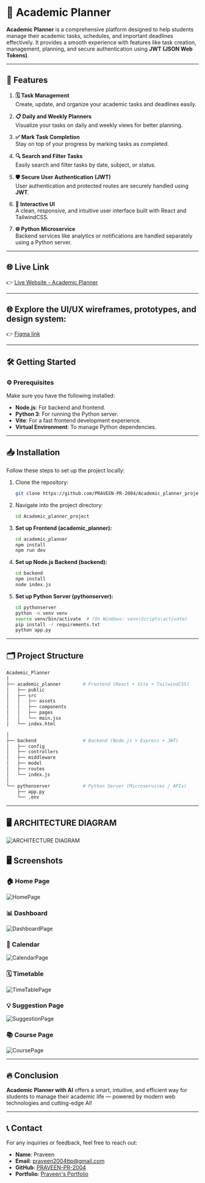 # 🌟 Academic Planner

**Academic Planner** is a comprehensive platform designed to help students manage their academic tasks, schedules, and important deadlines effectively. It provides a smooth experience with features like task creation, management, planning, and secure authentication using **JWT (JSON Web Tokens)**.

---

## 🚀 Features

1. **🗓️ Task Management**  
   Create, update, and organize your academic tasks and deadlines easily.

2. **📋 Daily and Weekly Planners**  
   Visualize your tasks on daily and weekly views for better planning.

3. **✅ Mark Task Completion**  
   Stay on top of your progress by marking tasks as completed.

4. **🔍 Search and Filter Tasks**  
   Easily search and filter tasks by date, subject, or status.

5. **🛡️ Secure User Authentication (JWT)**  
   User authentication and protected routes are securely handled using **JWT**.

6. **💬 Interactive UI**  
   A clean, responsive, and intuitive user interface built with React and TailwindCSS.

7. **🌐 Python Microservice**  
   Backend services like analytics or notifications are handled separately using a Python server.

---

## 🌐 Live Link

👉 [Live Website - Academic Planner](https://studyacademicplanner.netlify.app/)

---

## 🌐 Explore the UI/UX wireframes, prototypes, and design system:

👉 [Figma link](https://www.figma.com/proto/7BN21Yq3r0fjZHZQ8KjGgu/Academic-Planner?node-id=1-2&p=f&t=V91rTyxyRpfFg0TP-1&scaling=min-zoom&content-scaling=fixed&page-id=0%3A1&starting-point-node-id=1%3A2&show-proto-sidebar=1)

---

## 🛠️ Getting Started

### ⚙️ Prerequisites

Make sure you have the following installed:

- **Node.js**: For backend and frontend.
- **Python 3**: For running the Python server.
- **Vite**: For a fast frontend development experience.
- **Virtual Environment**: To manage Python dependencies.

---

## 📥 Installation

Follow these steps to set up the project locally:

1. Clone the repository:

   ```bash
   git clone https://github.com/PRAVEEN-PR-2004/Academic_planner_project
   ```

2. Navigate into the project directory:

   ```bash
   cd Academic_planner_project
   ```

3. **Set up Frontend (academic_planner):**

   ```bash
   cd academic_planner
   npm install
   npm run dev
   ```

4. **Set up Node.js Backend (backend):**

   ```bash
   cd backend
   npm install
   node index.js
   ```

5. **Set up Python Server (pythonserver):**

   ```bash
   cd pythonserver
   python -m venv venv
   source venv/bin/activate  # (On Windows: venv\Scripts\activate)
   pip install -r requirements.txt
   python app.py
   ```

---

## 🗂️ Project Structure

```bash
Academic_Planner
│
├── academic_planner        # Frontend (React + Vite + TailwindCSS)
│   ├── public
│   ├── src
│   │   ├── assets
│   │   ├── components
│   │   ├── pages
│   │   └── main.jsx
│   └── index.html

│
├── backend                 # Backend (Node.js + Express + JWT)
│   ├── config
│   ├── controllers
│   ├── middleware
│   ├── model
│   ├── routes
│   └── index.js
│
└── pythonserver            # Python Server (Microservices / APIs)
    ├── app.py
    └── .env
```

---

## 🖥️ ARCHITECTURE DIAGRAM

![ARCHITECTURE DIAGRAM](./screenshots/image6.png)

## 🖥️ Screenshots

### 🏠 Home Page

![HomePage](./screenshots/Screenshot%202025-04-27%20105431.png)

### 📊 Dashboard

![DashboardPage](./screenshots/image3.png)

### 📅 Calendar

![CalendarPage](./screenshots/image4.png)

### 🗓️ Timetable

![TimeTablePage](./screenshots/image5.png)

### 💡 Suggestion Page

![SuggestionPage](./screenshots/image2.png)

### 📚 Course Page

![CoursePage](./screenshots/image1.png)

---

## 🔥 Conclusion

**Academic Planner with AI** offers a smart, intuitive, and efficient way for students to manage their academic life — powered by modern web technologies and cutting-edge AI!

---

## 📞 Contact

For any inquiries or feedback, feel free to reach out:

- **Name**: Praveen
- **Email**: [praveen2004ttp@gmail.com](mailto:praveen2004ttp@gmail.com)
- **GitHub**: [PRAVEEN-PR-2004](https://github.com/PRAVEEN-PR-2004)
- **Portfolio**: [Praveen's Portfolio](https://main--praveen-portfolio2.netlify.app/)
